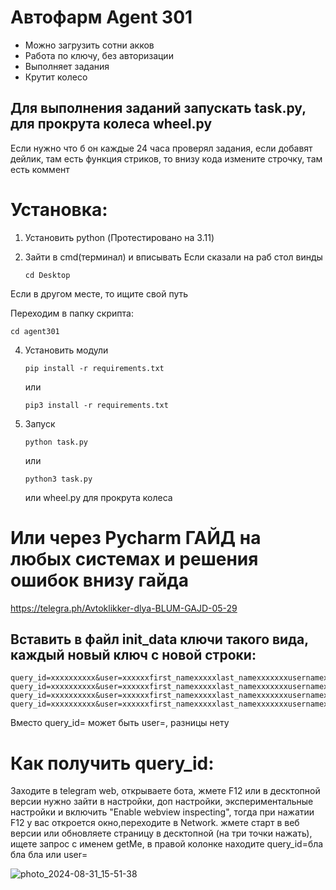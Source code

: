 # Автофарм Agent 301

-  Можно загрузить сотни акков
-  Работа по ключу, без авторизации
-  Выполняет задания 
-  Крутит колесо


## Для выполнения заданий запускать task.py, для прокрута колеса wheel.py
Если нужно что б он каждые 24 часа проверял задания, если добавят дейлик, там есть функция стриков, то внизу кода измените строчку, там есть коммент

# Установка:
1. Установить python (Протестировано на 3.11)

2. Зайти в cmd(терминал) и вписывать
   Если сказали на раб стол винды
   ```
   cd Desktop
   ```
Если в другом месте, то ищите свой путь   

Переходим в папку скрипта:
   ```
   cd agent301
   ```
4. Установить модули
   
   ```
   pip install -r requirements.txt
   ```
 
   или
   
   ```
   pip3 install -r requirements.txt
   ```



5. Запуск
   ```
   python task.py
   ```

   или

   ```
   python3 task.py
   ```
   или wheel.py для прокрута колеса

# Или через Pycharm ГАЙД на любых системах и решения ошибок внизу гайда
https://telegra.ph/Avtoklikker-dlya-BLUM-GAJD-05-29
   



## Вставить в файл init_data ключи такого вида, каждый новый ключ с новой строки:
   ```
   query_id=xxxxxxxxxx&user=xxxxxxfirst_namexxxxxlast_namexxxxxxxusernamexxxxxxxlanguage_codexxxxxxxallows_write_to_pmxxxxxxx&auth_date=xxxxxx&hash=xxxxxxx
   query_id=xxxxxxxxxx&user=xxxxxxfirst_namexxxxxlast_namexxxxxxxusernamexxxxxxxlanguage_codexxxxxxxallows_write_to_pmxxxxxxx&auth_date=xxxxxx&hash=xxxxxxx
   query_id=xxxxxxxxxx&user=xxxxxxfirst_namexxxxxlast_namexxxxxxxusernamexxxxxxxlanguage_codexxxxxxxallows_write_to_pmxxxxxxx&auth_date=xxxxxx&hash=xxxxxxx
   query_id=xxxxxxxxxx&user=xxxxxxfirst_namexxxxxlast_namexxxxxxxusernamexxxxxxxlanguage_codexxxxxxxallows_write_to_pmxxxxxxx&auth_date=xxxxxx&hash=xxxxxxx
   ```
Вместо query_id= может быть user=, разницы нету
# Как получить query_id:
Заходите в telegram web, открываете бота, жмете F12 или в десктопной версии нужно зайти в настройки, доп настройки, экспериментальные настройки и включить "Enable webview inspecting", тогда при нажатии F12 у вас откроется окно,переходите в Network. жмете старт в веб версии или обновляете страницу в десктопной (на три точки нажать), ищете запрос с именем getMe, в правой колонке находите query_id=бла бла бла или user=

![photo_2024-08-31_15-51-38](https://github.com/user-attachments/assets/7403da86-b968-4d89-be95-72a80098d14c)

